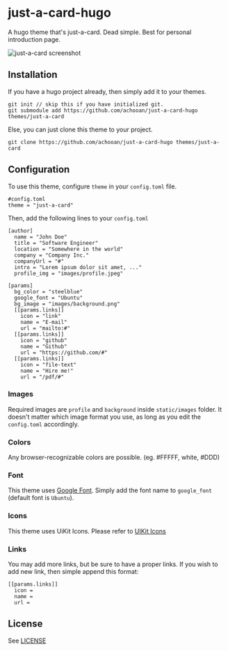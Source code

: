 # just-a-card-hugo
A hugo theme that's just-a-card. Dead simple. Best for personal introduction page.

![just-a-card screenshot](https://github.com/achooan/just-a-card-hugo/blob/master/images/screenshot.png)

## Installation
If you have a hugo project already, then simply add it to your themes.
```
git init // skip this if you have initialized git.
git submodule add https://github.com/achooan/just-a-card-hugo themes/just-a-card
```

Else, you can just clone this theme to your project.
```
git clone https://github.com/achooan/just-a-card-hugo themes/just-a-card
```

## Configuration
To use this theme, configure `theme` in your `config.toml` file.
```
#config.toml
theme = "just-a-card"
```
Then, add the following lines to your `config.toml`
```
[author]
  name = "John Doe"
  title = "Software Engineer"
  location = "Somewhere in the world"
  company = "Company Inc."
  companyUrl = "#"
  intro = "Lorem ipsum dolor sit amet, ..."
  profile_img = "images/profile.jpeg"

[params]
  bg_color = "steelblue"
  google_font = "Ubuntu"
  bg_image = "images/background.png"
  [[params.links]]
    icon = "link"
    name = "E-mail"
    url = "mailto:#"
  [[params.links]]
    icon = "github"
    name = "Github"
    url = "https://github.com/#"
  [[params.links]]
    icon = "file-text"
    name = "Hire me!"
    url = "/pdf/#"
```

### Images
Required images are `profile` and `background` inside `static/images` folder. It doesn't matter which image format you use, as long as you edit the `config.toml` accordingly.

### Colors
Any browser-recognizable colors are possible. (eg. #FFFFF, white, #DDD)

### Font
This theme uses [Google Font](https://fonts.google.com). Simply add the font name to `google_font` (default font is `Ubuntu`).

### Icons
This theme uses UiKit Icons. Please refer to [UIKit Icons](https://getuikit.com/docs/icon)

### Links
You may add more links, but be sure to have a proper links. If you wish to add new link, then simple append this format:
```
[[params.links]]
  icon = 
  name = 
  url = 
```

## License
See [LICENSE](https://github.com/achooan/just-a-card-hugoblob/master/LICENSE)
